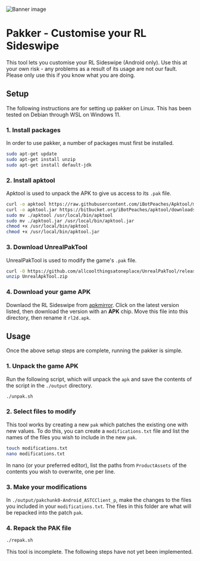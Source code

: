 ![Banner image](https://3k4812ts.media.zestyio.com/keyart.jpg)

# Pakker - Customise your RL Sideswipe

This tool lets you customise your RL Sideswipe (Android only). Use this at your own risk - any problems as a result of its usage are not our fault. Please only use this if you know what you are doing.

## Setup

The following instructions are for setting up pakker on Linux. This has been tested on Debian through WSL on Windows 11.

### 1. Install packages

In order to use pakker, a number of packages must first be installed.

```bash
sudo apt-get update
sudo apt-get install unzip
sudo apt-get install default-jdk
```

### 2. Install apktool

Apktool is used to unpack the APK to give us access to its `.pak` file.

```bash
curl -o apktool https://raw.githubusercontent.com/iBotPeaches/Apktool/master/scripts/windows/apktool.bat
curl -o apktool.jar https://bitbucket.org/iBotPeaches/apktool/downloads/apktool_2.9.0.jar
sudo mv ./apktool /usr/local/bin/apktool
sudo mv ./apktool.jar /usr/local/bin/apktool.jar
chmod +x /usr/local/bin/apktool
chmod +x /usr/local/bin/apktool.jar
```

### 3. Download UnrealPakTool

UnrealPakTool is used to modify the game's `.pak` file.

```bash
curl -O https://github.com/allcoolthingsatoneplace/UnrealPakTool/releases/download/4.27.0/UnrealPakTool.zip
unzip UnrealApkTool.zip
```

### 4. Download your game APK

Downlaod the RL Sideswipe from [apkmirror](https://www.apkmirror.com/apk/psyonix-studios/rocket-league-sideswipe/). Click on the latest version listed, then download the version with an **APK** chip. Move this file into this directory, then rename it `rl2d.apk`.

## Usage

Once the above setup steps are complete, running the pakker is simple.

### 1. Unpack the game APK

Run the following script, which will unpack the `apk` and save the contents of the script in the `./output` directory.

```bash
./unpak.sh
```

### 2. Select files to modify

This tool works by creating a new `pak` which patches the existing one with new values. To do this, you can create a `modifications.txt` file and list the names of the files you wish to include in the new `pak`.

```bash
touch modifications.txt
nano modifications.txt
```

In nano (or your preferred editor), list the paths from `ProductAssets` of the contents you wish to overwrite, one per line.

### 3. Make your modifications

In `./output/pakchunk0-Android_ASTCClient_p`, make the changes to the files you included in your `modifications.txt`. The files in this folder are what will be repacked into the patch `pak`.

### 4. Repack the PAK file

```bash
./repak.sh
```

This tool is incomplete. The following steps have not yet been implemented.
